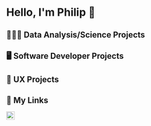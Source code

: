 <h1>Hello, I'm Philip 👋</h1> 

<h2>👨🏻‍💻 Data Analysis/Science Projects</h2>

<h2>🖥️ Software Developer Projects</h2>

<h2>📱 UX Projects</h2>

<h2>🔗 My Links</h2>

<a href="www.linkedin.com/in/philip-nguyen-945485312"><img width="22px" src="https://cdn.jsdelivr.net/npm/simple-icons@v3/icons/linkedin.svg" alt="LinkedIn Icon" /></a>
